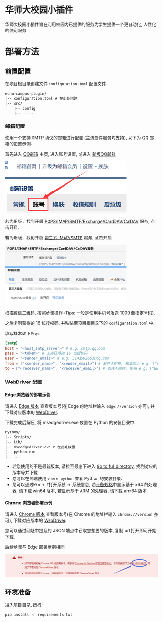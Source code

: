 # 华师大校园小插件

华师大校园小插件旨在利用校园内已提供的服务为学生提供一个更自动化, 人性化的便利服务.

# 部署方法

## 前置配置

在项目根目录创建文件 `configuration.toml` 配置文件.
```text
ecnu-campus-plugin/
|-- configuration.toml # 在此处创建
|-- src/
    |-- config
    |--  ....
```

### 邮箱配置
使用一个支持 SMTP 协议的邮箱进行配置 (主流邮件服务均支持), 以下为 QQ 邮箱的配置示例.

首先进入 [QQ邮箱](https://mail.qq.com) 主页, 进入账号设置, 或进入 [新版QQ邮箱](https://wx.mail.qq.com)

[//]: # (![进入邮箱设置]&#40;./assets/mailbox_settings.png&#41;)

<img src="./assets/mailbox_settings.png" alt="进入邮箱设置" width="400">

若为旧版，找到开启 <u>POP3/IMAP/SMTP/Exchange/CardDAV/CalDAV</u> 服务, 点击开启.

若为新版，找到开启 <u>第三方 IMAP/SMTP</u> 服务, 点击开启.

[//]: # (![开启 SMTP 服务]&#40;./assets/smtp_open.jpg&#41;)

<img src="./assets/smtp_open.jpg" alt="开启 SMTP 服务" width="400">

扫描微信二维码, 按照步骤操作 (Tips: 一般是使用手机号发送 1009 至指定号码).

之后复制获得的 16 位授权码, 并粘贴至项目根目录下的 `configuration.toml` 中.

填写样本如下所示.
```toml
[smtp]
host = "<host_smtp_server>" # e.g. smtp.qq.com
pass = "<token>" # 上述获得的 16 位授权码
user = "<sender_email>" # e.g. 3141592653@qq.com
from = ["<sender_name>", "<sender_email>"] # 发件人昵称, 邮箱同上 e.g. ["AA", "3141592653@qq.com"]
to = ["<receiver_name>", "<receiver_email>"] # 收件人昵称, 邮箱 e.g. ["BB", "2718281828@qq.com"]
```

### WebDriver 配置

#### Edge 浏览器的部署示例
请进入 [Edge 版本](edge://version) 查看版本号(在 Edge 的地址栏输入 `edge://version` 亦可), 并下载对应版本的 [WebDriver](https://developer.microsoft.com/en-us/microsoft-edge/tools/webdriver/).

下载完成后解压, 将 msedgedriver.exe 放置在 Python 的安装目录中.

```text
Python/
|-- Scripts/
|-- Lib/
|-- mseedgedriver.exe # 在此处放置
|-- python.exe
|-- ...
```

- 若您使用的不是最新版本, 请拉至最底下进入 [Go to full directory](https://msedgewebdriverstorage.z22.web.core.windows.net/?form=MA13LH), 找到对应的版本号并下载
- 您可以在终端使用 `where python` 查看 Python 的安装目录.
- 您可以通过`Win + I`打开系统 -> 系统信息, 若<u>设备规格</u>中显示基于 x64 的处理器, 请下载 win64 版本, 若显示基于 ARM 的处理器, 请下载 arm64 版本.

#### Chrome 浏览器部署示例
请进入 [Chrome 版本](chrome://version/) 查看版本号(在 Chrome 的地址栏输入 `chrome://version` 亦可), 下载对应版本的 [WebDriver](https://developer.chrome.google.cn/docs/chromedriver/downloads?hl=zh-cn#chromedriver_1120561528).

您可以通过网址中提及的 JSON 端点中获取您想要的版本, 复制 url 打开即可开始下载.

后续步骤与 Edge 部署示例相同.

<img src="./assets/chrome_json.png" alt="Chrome Json" width="550">


## 环境准备
进入项目目录, 运行:
```shell
pip install -r requirements.txt
```
